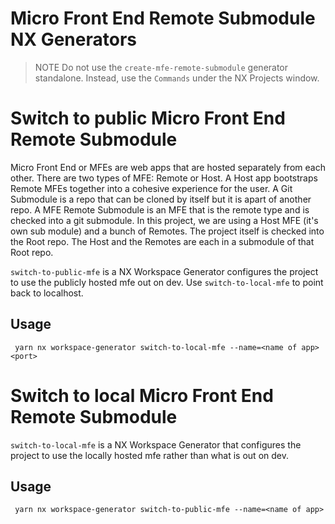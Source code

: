 # Micro Front End Remote Submodule NX Generators
>NOTE Do not use the `create-mfe-remote-submodule` generator standalone. Instead, use the `Commands` under the NX Projects window.

# Switch to public Micro Front End Remote Submodule
Micro Front End or MFEs are web apps that are hosted separately from each other. There are two types of MFE: Remote or Host. A Host app bootstraps Remote MFEs together into a cohesive experience for the user.
A Git Submodule is a repo that can be cloned by itself but it is apart of another repo. A MFE Remote Submodule is an MFE that is the remote type and is checked into a git submodule.
In this project, we are using a Host MFE (it's own sub module) and a bunch of Remotes. The project itself is checked into the Root repo. The Host and the Remotes are each in a submodule of that Root repo.

 `switch-to-public-mfe` is a NX Workspace Generator configures the project to use the publicly hosted mfe out on dev.
 Use `switch-to-local-mfe` to point back to localhost.

## Usage
```
 yarn nx workspace-generator switch-to-local-mfe --name=<name of app> <port>
```

# Switch to local Micro Front End Remote Submodule
 `switch-to-local-mfe` is a NX Workspace Generator that configures the project to use the locally hosted mfe rather than what is out on dev.

## Usage
```
 yarn nx workspace-generator switch-to-public-mfe --name=<name of app>
```